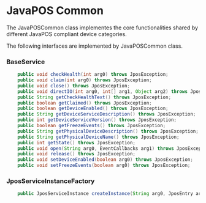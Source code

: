 # JavaPOS Common 

The JavaPOSCommon class implementes the core functionalities shared by different JavaPOS compliant device categories.

The following interfaces are implemented by JavaPOSCommon class.

### BaseService 
```java
	public void checkHealth(int arg0) throws JposException;
	public void claim(int arg0) throws JposException;
	public void close() throws JposException;
	public void directIO(int arg0, int[] arg1, Object arg2) throws JposException;
	public String getCheckHealthText() throws JposException;
	public boolean getClaimed() throws JposException;
	public boolean getDeviceEnabled() throws JposException;
	public String getDeviceServiceDescription() throws JposException;
	public int getDeviceServiceVersion() throws JposException;
	public boolean getFreezeEvents() throws JposException;
	public String getPhysicalDeviceDescription() throws JposException;
	public String getPhysicalDeviceName() throws JposException;
	public int getState() throws JposException;
	public void open(String arg0, EventCallbacks arg1) throws JposException;
	public void release() throws JposException;
	public void setDeviceEnabled(boolean arg0) throws JposException;
	public void setFreezeEvents(boolean arg0) throws JposException;
```	
### JposServiceInstanceFactory 
```Java
	public JposServiceInstance createInstance(String arg0, JposEntry arg1) throws JposException;
```